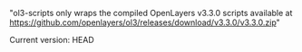 "ol3-scripts only wraps the compiled OpenLayers v3.3.0 scripts available at https://github.com/openlayers/ol3/releases/download/v3.3.0/v3.3.0.zip"

Current version: HEAD


